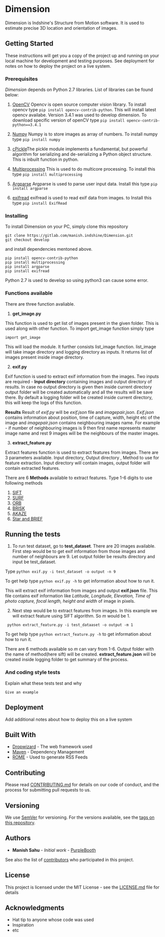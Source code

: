 # Dimension

Dimension is Indshine's Structure from Motion software. It is used to estimate
precise 3D location and orientation of images. 

## Getting Started

These instructions will get you a copy of the project up and running on your 
local machine for development and testing purposes. See deployment for notes on 
how to deploy the project on a live system.

### Prerequisites

*Dimension* depends on Python 2.7 libraries. List of libraries can be found below:
1.  [OpenCV](https://opencv.org/) Opencv is open source computer vision library.
To install opencv type ```pip install opencv-contrib-python```. This will install latest
opencv availabe. Version 3.4.1 was used to develop dimension. To download specific
version of openCV type ```pip install opencv-contrib-python==3.4.1 ```

2.  [Numpy](http://www.numpy.org/) Numpy is to store images as array of numbers.
To install numpy type ```pip install numpy```

3.  [cPickle](https://docs.python.org/2/library/pickle.html)The pickle module 
implements a fundamental, but powerful algorithm for serializing and 
de-serializing a Python object structure. This is inbuilt function in python.

4.  [Multiprocessing](https://docs.python.org/2/library/multiprocessing.html) 
This is used to do multicore processing. To install this type
```pip install multiprocessing```

5. [Argparse](https://docs.python.org/2.7/library/argparse.html)
Argparse is used to parse user input data. Install this type 
```pip install argparse```

6. [exifread](https://github.com/ianare/exif-py)
exifread is used to read exif data from images. to Install this type
```pip install ExifRead```


### Installing

To install Dimension on your PC, simply clone this repository 
``` 
git clone https://gitlab.com/manish.indshine/Dimension.git
git checkout develop
```
and install dependencies mentoned above.
```
pip install opencv-contrib-python
pip install multiprocessing
pip install argparse
pip install exifread
```
Python 2.7 is used to develop so using python3 
can cause some error.

### Functions available
There are three function avaliable.

1. **get_image.py**

This function is used to get list of images present in the given folder. This is 
used along with other function. To import get_image function simply type 

```import get_image```

This will load the module. It further consists list_image
function. list_image will take image directory and logging directory as inputs.
It returns list of images present inside image directory.

2. **exif.py**

Exif function is used to extract exif information from the images. Two inputs are 
required - **Input directory** containing images and output directory of results.
In case no output directory is given then inside current directory output folder
will be created automatically and all the results will be save there. By default
a logging folder will be created inside current directory, this will keep the logs 
of this function.

**Results**
Result of *exif.py* will be *exif.json* file and *imagepair.json*. *Exif.json* contains information about 
position, time of capture, width, height etc of the image and *imagepair.json* contains neighbouring images name.
For example - if number of neighbouring images is 9 then first name represents master image name and rest 9 images will be 
the neighbours of the master images.

3. **extract_feature.py**

Extract features function is used to extract features from images. There are 3 
parameters available. Input directory, Output directory , 
Method to use for feature extraction. Input directory will contain images,
output folder will contain extracted features. 

There are 6 **Methods** available to extract features. Type 1-6 digits to use 
following methods
1. [SIFT](http://opencv-python-tutroals.readthedocs.io/en/latest/py_tutorials/py_feature2d/py_sift_intro/py_sift_intro.html)
2. [SURF](https://docs.opencv.org/3.4/df/dd2/tutorial_py_surf_intro.html)
3. [ORB](http://opencv-python-tutroals.readthedocs.io/en/latest/py_tutorials/py_feature2d/py_orb/py_orb.html)
4. [BRISK](https://docs.opencv.org/3.0-beta/modules/features2d/doc/feature_detection_and_description.html)
5. [AKAZE](https://docs.opencv.org/3.0-beta/modules/features2d/doc/feature_detection_and_description.html)
6. [Star and BRIEF](https://docs.opencv.org/3.0-beta/doc/py_tutorials/py_feature2d/py_brief/py_brief.html)


## Running the tests

1. To run test dataset, go to **test_dataset**. There are 20 images available.
First step would be to get exif information from those images and number of neighbours are 9.
Let output folder be results directory and input be test_dataset.


Type ```python exif.py -i test_dataset -o output -n 9```


To get help type ```python exif.py -h``` to get information about how to run it.


This will extract exif information from images and output **exif.json** file.
This file contains exif information like *Latitude, Longitude, Elevation, Time of photo capture,
focal length, height and width* of image in pixels.

2. Next step would be to extract features from images. In this example we will 
extract feature using SIFT algorithm. So *m* would be 1. 


``` python extract_feature.py -i test_dataaset -o output -m 1```


To get help type ```python extract_feature.py -h``` to get information about how to run it.

There are 6 methods available so *m* can vary from 1-6.
Output folder with the name of method(here sift) will be created. **extract_feature.json** 
will be created inside logging folder to get summary of the process.

### And coding style tests

Explain what these tests test and why

```
Give an example
```

## Deployment

Add additional notes about how to deploy this on a live system

## Built With

* [Dropwizard](http://www.dropwizard.io/1.0.2/docs/) - The web framework used
* [Maven](https://maven.apache.org/) - Dependency Management
* [ROME](https://rometools.github.io/rome/) - Used to generate RSS Feeds

## Contributing

Please read [CONTRIBUTING.md](https://gist.github.com/PurpleBooth/b24679402957c63ec426) for details on our code of conduct, and the process for submitting pull requests to us.

## Versioning

We use [SemVer](http://semver.org/) for versioning. For the versions available, see the [tags on this repository](https://github.com/your/project/tags). 

## Authors

* **Manish Sahu** - *Initial work* - [PurpleBooth](https://github.com/PurpleBooth)

See also the list of [contributors](https://github.com/your/project/contributors) who participated in this project.

## License

This project is licensed under the MIT License - see the [LICENSE.md](LICENSE.md) file for details

## Acknowledgments

* Hat tip to anyone whose code was used
* Inspiration
* etc

